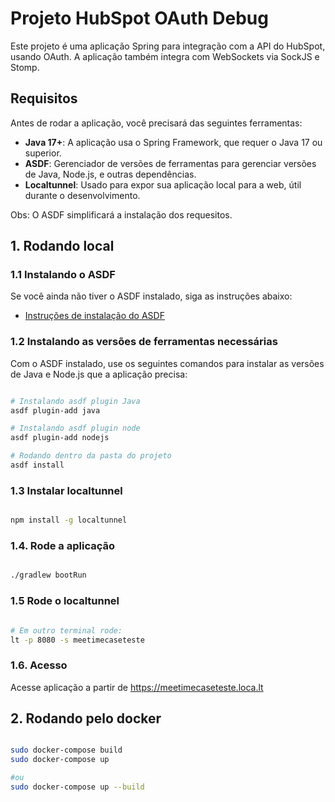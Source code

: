 # Projeto HubSpot OAuth Debug

Este projeto é uma aplicação Spring para integração com a API do HubSpot, usando OAuth. A aplicação também integra com WebSockets via SockJS e Stomp.

## Requisitos

Antes de rodar a aplicação, você precisará das seguintes ferramentas:

- **Java 17+**: A aplicação usa o Spring Framework, que requer o Java 17 ou superior.
- **ASDF**: Gerenciador de versões de ferramentas para gerenciar versões de Java, Node.js, e outras dependências.
- **Localtunnel**: Usado para expor sua aplicação local para a web, útil durante o desenvolvimento.

Obs: O ASDF simplificará a instalação dos requesitos.

## 1. Rodando local


### 1.1 Instalando o ASDF

Se você ainda não tiver o ASDF instalado, siga as instruções abaixo:

- [Instruções de instalação do ASDF](https://asdf-vm.com/#/core-manage-asdf-vm)

### 1.2 Instalando as versões de ferramentas necessárias

Com o ASDF instalado, use os seguintes comandos para instalar as versões de Java e Node.js que a aplicação precisa:

```bash

# Instalando asdf plugin Java
asdf plugin-add java

# Instalando asdf plugin node
asdf plugin-add nodejs

# Rodando dentro da pasta do projeto
asdf install
```
### 1.3 Instalar localtunnel
```bash

npm install -g localtunnel
```

### 1.4. Rode a aplicação
```bash

./gradlew bootRun
```

### 1.5 Rode o localtunnel
```bash

# Em outro terminal rode:
lt -p 8080 -s meetimecaseteste
```

### 1.6. Acesso
Acesse aplicação a partir de https://meetimecaseteste.loca.lt


## 2. Rodando pelo docker
```bash

sudo docker-compose build
sudo docker-compose up

#ou
sudo docker-compose up --build
```
